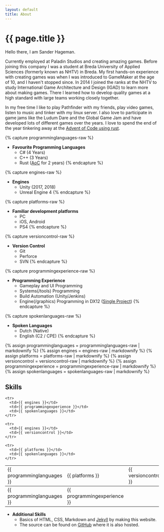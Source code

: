```yaml
---
layout: default
title: About
---
```

# {{ page.title }}

Hello there, I am Sander Hageman.

Currently employed at Paladin Studios and creating amazing games. Before joining this company I was a student at Breda University of Applied Sciences (formerly known as NHTV) in Breda.
My first hands-on experience with creating games was when I was introduced to GameMaker at the age of 10, and I haven't stopped since. In 2014 I joined the ranks at the NHTV to study International Game Architecture and Design (IGAD) to learn more about making games. There I learned how to develop quality games at a high standard with large teams working closely together.


In my free time I like to play Pathfinder with my friends, play video games, listen to music and tinker with my linux server. I also love to participate in game jams like the Ludum Dare and the Global Game Jam and have developed lots of different games over the years. I love to spend the end of the year tinkering away at the [Advent of Code using rust](https://github.com/SanderHageman/advent_of_code_2020).


{% capture programminglanguages-raw %}
* __Favourite Programming Languages__
  * C# (4 Years)
  * C++ (3 Years)
  * Rust ([AoC](https://github.com/SanderHageman/advent_of_code_2020) for 2 years)
{% endcapture %}

{% capture engines-raw %}
* __Engines__
  * Unity (2017, 2018)
  * Unreal Engine 4
{% endcapture %}

{% capture platforms-raw %}
* __Familiar development platforms__
  * PC
  * iOS, Android
  * PS4
{% endcapture %}

{% capture versioncontrol-raw %}
* __Version Control__
  * Git
  * Perforce
  * SVN
{% endcapture %}

{% capture programmingexperience-raw %}
* __Programming Experience__
  * Gameplay and UI Programming
  * Systems(/tools) Programming
  * Build Automation (Unity/Jenkins)
  * Engine(/graphics) Programming in DX12 ([Single Project](https://github.com/SanderHageman/PopotoPrototype))
{% endcapture %}

{% capture spokenlanguages-raw %}
* __Spoken Languages__
  * Dutch (Native)
  * English (C2 / CPE)
{% endcapture %}

{% assign programminglanguages = programminglanguages-raw | markdownify %}
{% assign engines = engines-raw | markdownify %}
{% assign platforms = platforms-raw | markdownify %}
{% assign versioncontrol = versioncontrol-raw | markdownify %}
{% assign programmingexperience = programmingexperience-raw | markdownify %}
{% assign spokenlanguages = spokenlanguages-raw | markdownify %}

## Skills
<table class="skillstable">

  <tbody id="big">
    <tr>
      <td>{{ programminglanguages }}</td>
      <td>{{ platforms }}</td>
      <td>{{ versioncontrol }}</td>
    </tr>

    <tr>
      <td>{{ engines }}</td>
      <td>{{ programmingexperience }}</td>
      <td>{{ spokenlanguages }}</td>
    </tr>
  </tbody>

  <tbody id="small">
    <tr>
      <td>{{ programminglanguages }}</td>
      <td>{{ programmingexperience }}</td>
    </tr>

    <tr>
      <td>{{ engines }}</td>
      <td>{{ versioncontrol }}</td>
    </tr>

    <tr>
      <td>{{ platforms }}</td>
      <td>{{ spokenlanguages }}</td>
    </tr>
 </tbody>

</table>

* __Additional Skills__
  * Basics of HTML, CSS, Markdown and [Jekyll](https://jekyllrb.com/) by making this website.
  * The source can be found on [GitHub](https://github.com/SanderHageman/sanderhageman.github.io) where it is also hosted.
